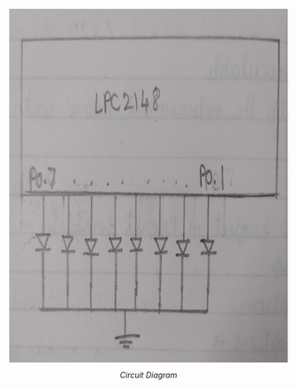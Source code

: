 <p align = "center">
<img src = "../Assets/P1ckt.jpg" width = "640" height = "640" align = "center"/>
</p>
<p align = "center">
<em> Circuit Diagram </em>
</p>
